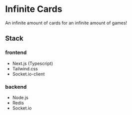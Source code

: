 # Infinite Cards

An infinite amount of cards for an infinite amount of games!

## Stack
### frontend
- Next.js (Typescript)
- Tailwind.css
- Socket.io-client

### backend
- Node.js
- Redis
- Socket.io